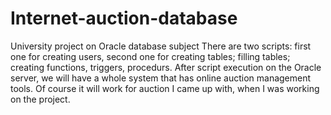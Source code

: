# Internet-auction-database
University project on Oracle database subject
There are two scripts: first one for creating users, second one for creating tables; filling tables; creating functions, triggers, procedurs.
After script execution on the Oracle server, we will have a whole system that has online auction management tools.
Of course it will work for auction I came up with, when I was working on the project.
